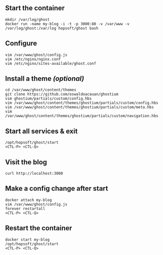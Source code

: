 ## Start the container

```
mkdir /var/log/ghost
docker run -name my-blog -i -t -p 3000:80 -v /var/www -v /var/log/ghost:/var/log hopsoft/ghost bash
```

## Configure

```
vim /var/www/ghost/config.js
vim /etc/nginx/nginx.conf
vim /etc/nginx/sites-available/ghost.conf
```

## Install a theme *(optional)*

```
cd /var/www/ghost/content/themes
git clone https://github.com/oswaldoacauan/ghostium
vim ghostium/partials/custom/config.hbs
vim /var/www/ghost/content/themes/ghostium/partials/custom/config.hbs
vim /var/www/ghost/content/themes/ghostium/partials/custom/meta.hbs
vim /var/www/ghost/content/themes/ghostium/partials/custom/navigation.hbs
```

## Start all services & exit

```
/opt/hopsoft/ghost/start
<CTL-P> <CTL-Q>
```

## Visit the blog

```
curl http://localhost:3000
```

## Make a config change after start

```
docker attach my-blog
vim /var/www/ghost/config.js
forever restartall
<CTL-P> <CTL-Q>
```

## Restart the container

```
docker start my-blog
/opt/hopsoft/ghost/start
<CTL-P> <CTL-Q>
```


